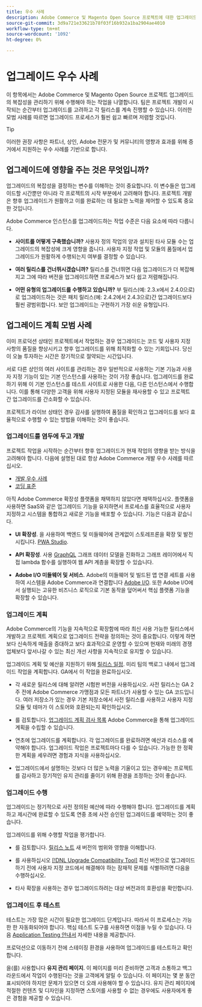 ```yaml
---
title: 우수 사례
description: Adobe Commerce 및 Magento Open Source 프로젝트에 대한 업그레이드 프로세스를 관리하려면 Adobe 권장 우수 사례를 사용하십시오.
source-git-commit: 3d9a721e33621b78f03f16b932a1ba2904ae4010
workflow-type: tm+mt
source-wordcount: '1092'
ht-degree: 0%

---
```



# 업그레이드 우수 사례

이 항목에서는 Adobe Commerce 및 Magento Open Source 프로젝트 업그레이드의 복잡성을 관리하기 위해 수행해야 하는 작업을 나열합니다. 팀은 프로젝트 개발이 시작되는 순간부터 업그레이드를 고려하고 각 릴리스를 계속 진행할 수 있습니다. 이러한 모범 사례를 따르면 업그레이드 프로세스가 훨씬 쉽고 빠르며 저렴할 것입니다.

>[!TIP]
>
>이러한 권장 사항은 파트너, 상인, Adobe 전문가 및 커뮤니티의 영향과 효과를 위해 증거에서 지원하는 우수 사례를 기반으로 합니다.

## 업그레이드에 영향을 주는 것은 무엇입니까?

업그레이드의 복잡성을 결정하는 변수를 이해하는 것이 중요합니다. 이 변수들은 업그레이드할 시간뿐만 아니라 각 프로젝트의 시작 부분에서 고려해야 합니다. 프로젝트 개발은 향후 업그레이드가 원활하고 이를 완료하는 데 필요한 노력을 제어할 수 있도록 중요한 것입니다.

Adobe Commerce 인스턴스를 업그레이드하는 작업 수준은 다음 요소에 따라 다릅니다.

- **사이트를 어떻게 구축했습니까?** 사용자 정의 작업의 양과 설치된 타사 모듈 수는 업그레이드의 복잡성에 크게 영향을 줍니다. 사용자 지정 작업 및 모듈의 품질에서 업그레이드가 원활하게 수행되는지 여부를 결정할 수 있습니다.

- **여러 릴리스를 건너뛰시겠습니까?** 릴리스를 건너뛰면 다음 업그레이드가 더 복잡해지고 그에 따라 버전을 업그레이드하면 프로세스가 보다 쉽고 저렴해집니다.

- **어떤 유형의 업그레이드를 수행하고 있습니까?** 부 릴리스(예: 2.3.x에서 2.4.0으로)로 업그레이드하는 것은 패치 릴리스(예: 2.4.2에서 2.4.3으로)간 업그레이드보다 훨씬 광범위합니다. 보안 업그레이드는 구현하기 가장 쉬운 유형입니다.

## 업그레이드 계획 모범 사례

이미 프로덕션 상태인 프로젝트에서 작업하는 경우 업그레이드는 코드 및 사용자 지정 사항의 품질을 향상시키고 향후 업그레이드를 위해 최적화할 수 있는 기회입니다. 당신이 오늘 투자하는 시간은 장기적으로 절약되는 시간입니다.

서로 다른 상인의 여러 사이트를 관리하는 경우 일반적으로 사용하는 기본 기능과 사용자 지정 기능이 있는 기본 인스턴스를 사용하는 것이 가장 좋습니다. 업그레이드를 완료하기 위해 이 기본 인스턴스를 테스트 사이트로 사용한 다음, 다른 인스턴스에서 수행합니다. 이를 통해 다양한 고객을 위해 사용자 지정된 모듈을 재사용할 수 있고 프로젝트 간 업그레이드를 간소화할 수 있습니다.

프로젝트가 라이브 상태인 경우 감사를 실행하여 품질을 확인하고 업그레이드를 보다 효율적으로 수행할 수 있는 방법을 이해하는 것이 좋습니다.

### 업그레이드를 염두에 두고 개발

프로젝트 작업을 시작하는 순간부터 향후 업그레이드가 현재 작업의 영향을 받는 방식을 고려해야 합니다. 다음에 설명된 대로 항상 Adobe Commerce 개발 우수 사례를 따르십시오.

- [개발 우수 사례](https://devdocs.magento.com/guides/v2.4/ext-best-practices/bk-ext-best-practices.html)
- [코딩 표준](https://devdocs.magento.com/guides/v2.4/coding-standards/bk-coding-standards.html)

아직 Adobe Commerce 확장성 플랫폼을 채택하지 않았다면 채택하십시오. 플랫폼을 사용하면 SaaS와 같은 업그레이드 기능을 유지하면서 프로세스를 효율적으로 사용자 지정하고 시스템을 통합하고 새로운 기능을 배포할 수 있습니다. 기능은 다음과 같습니다.

- **UI 확장성**. 을 사용하여 백엔드 및 미들웨어에 관계없이 스토레프론을 확장 및 발전시킵니다. [PWA Studio](https://developer.adobe.com/commerce/pwa-studio/).

- **API 확장성**. 사용 [GraphQL](https://devdocs.magento.com/guides/v2.4/graphql/index.html) 그래프 데이터 모델을 진화하고 그래프 레이어에서 직접 lambda 함수를 실행하여 웹 API 계층을 확장할 수 있습니다.

- **Adobe I/O 미들웨어 및 서비스**. Adobe의 미들웨어 및 빌드된 앱 연결 세트를 사용하여 시스템을 Adobe Commerce과 연결합니다 [Adobe I/O](https://www.adobe.io/). 또한 Adobe I/O에서 실행되는 고유한 비즈니스 로직으로 기본 동작을 덮어써서 핵심 플랫폼 기능을 확장할 수 있습니다.

### 업그레이드 계획

Adobe Commerce의 기능을 지속적으로 확장함에 따라 최신 사용 가능한 릴리스에서 개발하고 프로젝트 계획으로 업그레이드 전략을 정의하는 것이 중요합니다. 이렇게 하면 보다 신속하게 매출을 증대하고 보다 효과적으로 운영할 수 있으며 현재와 미래의 경쟁업체보다 앞서나갈 수 있는 최신 개선 사항을 지속적으로 유지할 수 있습니다.

업그레이드 계획 및 예산을 지원하기 위해 [릴리스 일정](https://devdocs.magento.com/release). 미리 팀의 백로그 내에서 업그레이드 작업을 계획합니다. GA에서 이 작업을 완료하십시오.

- 각 새로운 릴리스에 대해 알려면 시험판 버전을 사용하십시오. 사전 릴리스는 GA 2주 전에 Adobe Commerce 가맹점과 모든 파트너가 사용할 수 있는 GA 코드입니다. 여러 저장소가 있는 경우 기본 저장소에서 사전 릴리스를 사용하고 사용자 지정 모듈 및 테마가 이 스토어와 호환되는지 확인하십시오.

- 를 검토합니다. [업그레이드 계획 검사 목록](https://support.magento.com/hc/en-us/articles/360057968951) Adobe Commerce을 통해 업그레이드 계획을 수립할 수 있습니다.

- 연초에 업그레이드를 계획합니다. 각 업그레이드를 완료하려면 예산과 리소스를 예약해야 합니다. 업그레이드 작업은 프로젝트마다 다를 수 있습니다. 가능한 한 정확한 계획을 세우려면 경험과 지식을 사용하십시오.

- 업그레이드에서 설명하는 것보다 더 많은 노력을 기울이고 있는 경우에는 프로젝트를 감사하고 장기적인 유지 관리를 줄이기 위해 환경을 조정하는 것이 좋습니다.

### 업그레이드 수행

업그레이드는 정기적으로 사전 정의된 예산에 따라 수행해야 합니다. 업그레이드를 계획하고 제시간에 완료할 수 있도록 연중 초에 사전 승인된 업그레이드를 예약하는 것이 좋습니다.

업그레이드를 위해 수행할 작업을 평가합니다.

- 를 검토합니다. [릴리스 노트](https://devdocs.magento.com/guides/v2.4/release-notes/bk-release-notes.html) 새 버전의 범위와 영향을 이해합니다.

- 를 사용하십시오 [[!DNL Upgrade Compatibility Tool]](../upgrade-compatibility-tool/overview.md) 최신 버전으로 업그레이드하기 전에 사용자 지정 코드에서 해결해야 하는 잠재적 문제를 식별하려면 다음을 수행하십시오.

- 타사 확장을 사용하는 경우 업그레이드하려는 대상 버전과의 호환성을 확인합니다.

### 업그레이드 후 테스트

테스트는 가장 많은 시간이 필요한 업그레이드 단계입니다. 따라서 이 프로세스는 가능한 한 자동화되어야 합니다. 핵심 테스트 도구를 사용하면 이점을 누릴 수 있습니다. 다음 [Application Testing 안내서](https://devdocs.magento.com/guides/v2.4/test/testing.html) 자세한 내용을 제공합니다.

프로덕션으로 이동하기 전에 스테이징 환경을 사용하여 업그레이드를 테스트하고 확인합니다.

을(를) 사용합니다 **유지 관리 페이지**. 이 페이지를 미리 준비하면 고객과 소통하고 백그라운드에서 작업이 수행된다는 것을 고객에게 알릴 수 있습니다. 이 페이지는 몇 분 동안 표시되어야 하지만 문제가 있으면 더 오래 사용해야 할 수 있습니다. 유지 관리 페이지에 적절한 컨텐츠 및 디자인을 지정하면 스토어를 사용할 수 없는 경우에도 사용자에게 좋은 경험을 제공할 수 있습니다.
